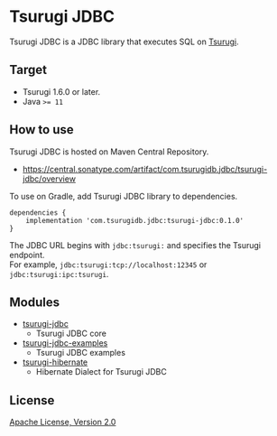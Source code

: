 # Tsurugi JDBC

Tsurugi JDBC is a JDBC library that executes SQL on [Tsurugi](https://github.com/project-tsurugi/tsurugidb).

## Target

* Tsurugi 1.6.0 or later.
* Java `>= 11`

## How to use

Tsurugi JDBC is hosted on Maven Central Repository.

* https://central.sonatype.com/artifact/com.tsurugidb.jdbc/tsurugi-jdbc/overview

To use on Gradle, add Tsurugi JDBC library to dependencies.

```
dependencies {
    implementation 'com.tsurugidb.jdbc:tsurugi-jdbc:0.1.0'
}
```

The JDBC URL begins with `jdbc:tsurugi:` and specifies the Tsurugi endpoint.  
For example, `jdbc:tsurugi:tcp://localhost:12345` or `jdbc:tsurugi:ipc:tsurugi`.

## Modules

- [tsurugi-jdbc](modules/tsurugi-jdbc)
  - Tsurugi JDBC core
- [tsurugi-jdbc-examples](modules/tsurugi-jdbc-examples/src/main/java/com/tsurugidb/jdbc/example)
  - Tsurugi JDBC examples
- [tsurugi-hibernate](modules/tsurugi-hibernate)
  - Hibernate Dialect for Tsurugi JDBC

## License

[Apache License, Version 2.0](http://www.apache.org/licenses/LICENSE-2.0)